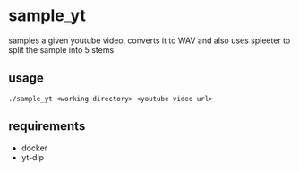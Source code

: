 # sample_yt
samples a given youtube video, converts it to WAV and also uses spleeter to split the sample into 5 stems

## usage

`./sample_yt <working directory> <youtube video url>`

## requirements
- docker
- yt-dlp
